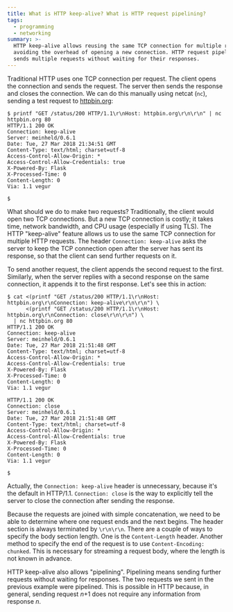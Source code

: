```yaml
---
title: What is HTTP keep-alive? What is HTTP request pipelining?
tags:
  - programming
  - networking
summary: >-
  HTTP keep-alive allows reusing the same TCP connection for multiple requests,
  avoiding the overhead of opening a new connection. HTTP request pipelining
  sends multiple requests without waiting for their responses.
---
```


Traditional HTTP uses one TCP connection per request.
The client opens the connection and sends the request.
The server then sends the response and closes the connection.
We can do this manually using netcat (`nc`),
sending a test request to [httpbin.org](https://httpbin.org):

```console
$ printf "GET /status/200 HTTP/1.1\r\nHost: httpbin.org\r\n\r\n" | nc httpbin.org 80
HTTP/1.1 200 OK
Connection: keep-alive
Server: meinheld/0.6.1
Date: Tue, 27 Mar 2018 21:34:51 GMT
Content-Type: text/html; charset=utf-8
Access-Control-Allow-Origin: *
Access-Control-Allow-Credentials: true
X-Powered-By: Flask
X-Processed-Time: 0
Content-Length: 0
Via: 1.1 vegur

$
```

What should we do to make two requests?
Traditionally, the client would open two TCP connections.
But a new TCP connection is costly;
it takes time, network bandwidth, and CPU usage (especially if using TLS).
The HTTP "keep-alive" feature allows us to use the same TCP connection for multiple HTTP requests.
The header `Connection: keep-alive` asks the server
to keep the TCP connection open after the server has sent its response,
so that the client can send further requests on it.

To send another request,
the client appends the second request to the first.
Similarly, when the server replies with a second response on the same connection,
it appends it to the first response.
Let's see this in action:

```console
$ cat <(printf "GET /status/200 HTTP/1.1\r\nHost: httpbin.org\r\nConnection: keep-alive\r\n\r\n") \
      <(printf "GET /status/200 HTTP/1.1\r\nHost: httpbin.org\r\nConnection: close\r\n\r\n") \
  | nc httpbin.org 80
HTTP/1.1 200 OK
Connection: keep-alive
Server: meinheld/0.6.1
Date: Tue, 27 Mar 2018 21:51:48 GMT
Content-Type: text/html; charset=utf-8
Access-Control-Allow-Origin: *
Access-Control-Allow-Credentials: true
X-Powered-By: Flask
X-Processed-Time: 0
Content-Length: 0
Via: 1.1 vegur

HTTP/1.1 200 OK
Connection: close
Server: meinheld/0.6.1
Date: Tue, 27 Mar 2018 21:51:48 GMT
Content-Type: text/html; charset=utf-8
Access-Control-Allow-Origin: *
Access-Control-Allow-Credentials: true
X-Powered-By: Flask
X-Processed-Time: 0
Content-Length: 0
Via: 1.1 vegur

$
```

Actually, the `Connection: keep-alive` header is unnecessary,
because it's the default in HTTP/1.1.
`Connection: close` is the way to explicitly tell the server
to close the connection after sending the response.

Because the requests are joined with simple concatenation,
we need to be able to determine where one request ends and the next begins.
The header section is always terminated by `\r\n\r\n`.
There are a couple of ways to specify the body section length.
One is the `Content-Length` header.
Another method to specify the end of the request
is to use `Content-Encoding: chunked`.
This is necessary for streaming a request body,
where the length is not known in advance.

HTTP keep-alive also allows "pipelining".
Pipelining means sending further requests without waiting for responses.
The two requests we sent in the previous example were pipelined.
This is possible in HTTP because, in general,
sending request _n_+1 does not require any information from response _n_.
